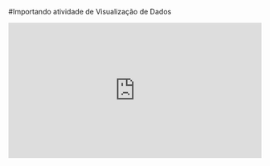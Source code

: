 #Importando atividade de Visualização de Dados
<iframe width="100%" height="270" frameborder="0"
  src="https://observablehq.com/embed/@alexandre-lima-ws/vega-lite-api-exercicios-2023@170?cells=GraficoBarras"></iframe>
